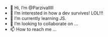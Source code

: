 - 👋 Hi, I’m @Parzivalllll
- 👀 I’m interested in how a dev survives! LOL!!!
- 🌱 I’m currently learning JS.
- 💞️ I’m looking to collaborate on ...
- 📫 How to reach me ...

<!---
Parzivalllll/Parzivalllll is a ✨ special ✨ repository because its `README.md` (this file) appears on your GitHub profile.
You can click the Preview link to take a look at your changes.
--->
